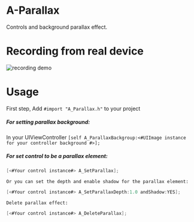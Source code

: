 # A-Parallax
Controls and background parallax effect.

# Recording from real device
![recording demo](https://raw.githubusercontent.com/Animaxx/A-Parallax/master/demoGif/demo.gif)

# Usage
First step, Add `#import "A_Parallax.h"` to your project

##### For setting parallax background:
In your UIViewController `[self A_ParallaxBackgroup:<#UIImage instance for your controller background #>];`

##### For set control to be a parallax element:

```Objective-C
[<#Your control instance#> A_SetParallax];
```


    Or you can set the depth and enable shadow for the parallax element:
```Objective-C
[<#Your control instance#> A_SetParallaxDepth:1.0 andShadow:YES];
```


    Delete parallax effect:
```Objective-C
[<#Your control instance#> A_DeleteParallax];
```

